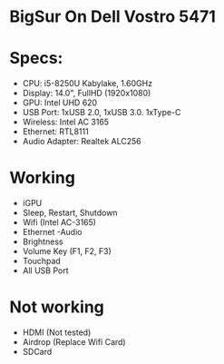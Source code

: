 # BigSur On Dell Vostro 5471

# Specs:
- CPU: i5-8250U Kabylake, 1.60GHz
- Display: 14.0", FullHD (1920x1080)
- GPU: Intel UHD 620
- USB Port: 1xUSB 2.0, 1xUSB 3.0. 1xType-C
- Wireless: Intel AC 3165
- Ethernet: RTL8111
- Audio Adapter: Realtek ALC256
# Working
- iGPU
- Sleep, Restart, Shutdown
- Wifi (Intel AC-3165)
- Ethernet
-Audio
- Brightness
- Volume Key (F1, F2, F3)
- Touchpad
- All USB Port
# Not working
- HDMI (Not tested)
- Airdrop (Replace Wifi Card)
- SDCard

